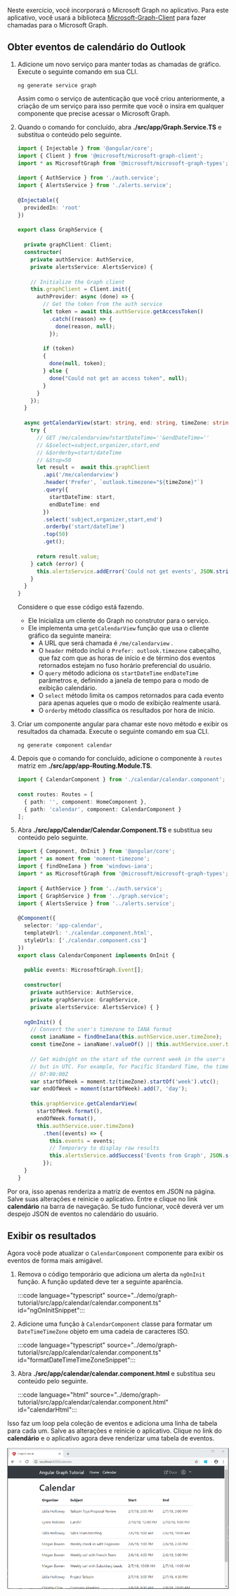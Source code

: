 <!-- markdownlint-disable MD002 MD041 -->

Neste exercício, você incorporará o Microsoft Graph no aplicativo. Para este aplicativo, você usará a biblioteca [Microsoft-Graph-Client](https://github.com/microsoftgraph/msgraph-sdk-javascript) para fazer chamadas para o Microsoft Graph.

## <a name="get-calendar-events-from-outlook"></a>Obter eventos de calendário do Outlook

1. Adicione um novo serviço para manter todas as chamadas de gráfico. Execute o seguinte comando em sua CLI.

    ```Shell
    ng generate service graph
    ```

    Assim como o serviço de autenticação que você criou anteriormente, a criação de um serviço para isso permite que você o insira em qualquer componente que precise acessar o Microsoft Graph.

1. Quando o comando for concluído, abra **./src/app/Graph.Service.TS** e substitua o conteúdo pelo seguinte.

    ```typescript
    import { Injectable } from '@angular/core';
    import { Client } from '@microsoft/microsoft-graph-client';
    import * as MicrosoftGraph from '@microsoft/microsoft-graph-types';

    import { AuthService } from './auth.service';
    import { AlertsService } from './alerts.service';

    @Injectable({
      providedIn: 'root'
    })

    export class GraphService {

      private graphClient: Client;
      constructor(
        private authService: AuthService,
        private alertsService: AlertsService) {

        // Initialize the Graph client
        this.graphClient = Client.init({
          authProvider: async (done) => {
            // Get the token from the auth service
            let token = await this.authService.getAccessToken()
              .catch((reason) => {
                done(reason, null);
              });

            if (token)
            {
              done(null, token);
            } else {
              done("Could not get an access token", null);
            }
          }
        });
      }

      async getCalendarView(start: string, end: string, timeZone: string): Promise<MicrosoftGraph.Event[]> {
        try {
          // GET /me/calendarview?startDateTime=''&endDateTime=''
          // &$select=subject,organizer,start,end
          // &$orderby=start/dateTime
          // &$top=50
          let result =  await this.graphClient
            .api('/me/calendarview')
            .header('Prefer', `outlook.timezone="${timeZone}"`)
            .query({
              startDateTime: start,
              endDateTime: end
            })
            .select('subject,organizer,start,end')
            .orderby('start/dateTime')
            .top(50)
            .get();

          return result.value;
        } catch (error) {
          this.alertsService.addError('Could not get events', JSON.stringify(error, null, 2));
        }
      }
    }
    ```

    Considere o que esse código está fazendo.

    - Ele Inicializa um cliente do Graph no construtor para o serviço.
    - Ele implementa uma `getCalendarView` função que usa o cliente gráfico da seguinte maneira:
      - A URL que será chamada é `/me/calendarview` .
      - O `header` método inclui o `Prefer: outlook.timezone` cabeçalho, que faz com que as horas de início e de término dos eventos retornados estejam no fuso horário preferencial do usuário.
      - O `query` método adiciona os `startDateTime` `endDateTime` parâmetros e, definindo a janela de tempo para o modo de exibição calendário.
      - O `select` método limita os campos retornados para cada evento para apenas aqueles que o modo de exibição realmente usará.
      - O `orderby` método classifica os resultados por hora de início.

1. Criar um componente angular para chamar este novo método e exibir os resultados da chamada. Execute o seguinte comando em sua CLI.

    ```Shell
    ng generate component calendar
    ```

1. Depois que o comando for concluído, adicione o componente à `routes` matriz em **./src/app/app-Routing.Module.TS**.

    ```typescript
    import { CalendarComponent } from './calendar/calendar.component';

    const routes: Routes = [
      { path: '', component: HomeComponent },
      { path: 'calendar', component: CalendarComponent }
    ];
    ```

1. Abra **./src/app/Calendar/Calendar.Component.TS** e substitua seu conteúdo pelo seguinte.

    ```typescript
    import { Component, OnInit } from '@angular/core';
    import * as moment from 'moment-timezone';
    import { findOneIana } from 'windows-iana';
    import * as MicrosoftGraph from '@microsoft/microsoft-graph-types';

    import { AuthService } from '../auth.service';
    import { GraphService } from '../graph.service';
    import { AlertsService } from '../alerts.service';

    @Component({
      selector: 'app-calendar',
      templateUrl: './calendar.component.html',
      styleUrls: ['./calendar.component.css']
    })
    export class CalendarComponent implements OnInit {

      public events: MicrosoftGraph.Event[];

      constructor(
        private authService: AuthService,
        private graphService: GraphService,
        private alertsService: AlertsService) { }

      ngOnInit() {
        // Convert the user's timezone to IANA format
        const ianaName = findOneIana(this.authService.user.timeZone);
        const timeZone = ianaName!.valueOf() || this.authService.user.timeZone;

        // Get midnight on the start of the current week in the user's timezone,
        // but in UTC. For example, for Pacific Standard Time, the time value would be
        // 07:00:00Z
        var startOfWeek = moment.tz(timeZone).startOf('week').utc();
        var endOfWeek = moment(startOfWeek).add(7, 'day');

        this.graphService.getCalendarView(
          startOfWeek.format(),
          endOfWeek.format(),
          this.authService.user.timeZone)
            .then((events) => {
              this.events = events;
              // Temporary to display raw results
              this.alertsService.addSuccess('Events from Graph', JSON.stringify(events, null, 2));
            });
      }
    }
    ```

Por ora, isso apenas renderiza a matriz de eventos em JSON na página. Salve suas alterações e reinicie o aplicativo. Entre e clique no link **calendário** na barra de navegação. Se tudo funcionar, você deverá ver um despejo JSON de eventos no calendário do usuário.

## <a name="display-the-results"></a>Exibir os resultados

Agora você pode atualizar o `CalendarComponent` componente para exibir os eventos de forma mais amigável.

1. Remova o código temporário que adiciona um alerta da `ngOnInit` função. A função updated deve ter a seguinte aparência.

    :::code language="typescript" source="../demo/graph-tutorial/src/app/calendar/calendar.component.ts" id="ngOnInitSnippet":::

1. Adicione uma função à `CalendarComponent` classe para formatar um `DateTimeTimeZone` objeto em uma cadeia de caracteres ISO.

    :::code language="typescript" source="../demo/graph-tutorial/src/app/calendar/calendar.component.ts" id="formatDateTimeTimeZoneSnippet":::

1. Abra **./src/app/calendar/calendar.component.html** e substitua seu conteúdo pelo seguinte.

    :::code language="html" source="../demo/graph-tutorial/src/app/calendar/calendar.component.html" id="calendarHtml":::

Isso faz um loop pela coleção de eventos e adiciona uma linha de tabela para cada um. Salve as alterações e reinicie o aplicativo. Clique no link do **calendário** e o aplicativo agora deve renderizar uma tabela de eventos.

![Uma captura de tela da tabela de eventos](./images/add-msgraph-01.png)
